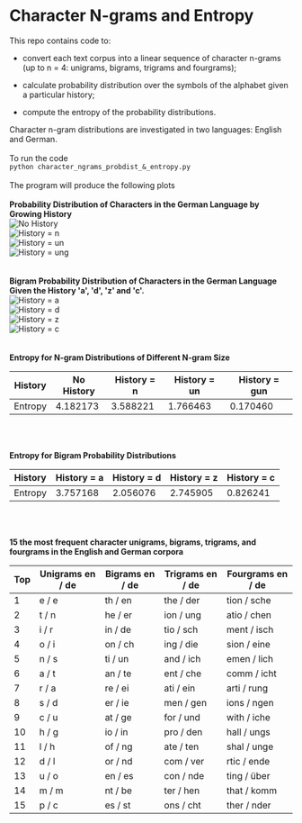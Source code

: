 # Character N-grams and Entropy

This repo contains code to:

* convert each text corpus into a linear sequence of character n-grams
(up to n = 4: unigrams, bigrams, trigrams and fourgrams);

* calculate probability distribution over the symbols of the
alphabet given a particular history; 

* compute the entropy of the probability distributions. 

Character n-gram distributions are investigated in two languages: English and German.
</br>
</br>
To run the code 
</br>
`python character_ngrams_probdist_&_entropy.py`
</br>
</br>
The program will produce the following plots
</br>
</br>
**Probability Distribution of Characters in the German Language by Growing History**
</br>
![No History](1.1.prob_dist_no_history.png)
</br>
![History = n](1.2.prob_dist_n_history.png)
</br>
![History = un](1.3.prob_dist_un_history.png)
</br>
![History = ung](1.4.prob_dist_gun_history.png)
</br>
</br>
</br>
**Bigram Probability Distribution of Characters in the German Language Given the History 'a', 'd', 'z' and 'c'.**
</br>
![History = a](2.1.prob_dist_a_history.png)
</br>
![History = d](2.2.prob_dist_d_history.png)
</br>
![History = z](2.3.prob_dist_z_history.png)
</br>
![History = c](2.4.prob_dist_c_history.png) 
</br>
</br>
</br>
**Entropy for N-gram Distributions of Different N-gram Size**

| History | No History | History = n | History = un | History = gun |
|---------|------------|-------------|--------------|---------------|
| Entropy | 4.182173   | 3.588221    | 1.766463     | 0.170460      |

</br>
</br>

**Entropy for Bigram Probability Distributions**

| History | History = a   | History = d   | History =  z  | History =  c  |
|---------|---------------|---------------|---------------|---------------|
| Entropy | 3.757168      | 2.056076      | 2.745905      | 0.826241      |

</br>
</br>

**15 the most frequent character unigrams, bigrams, trigrams, and fourgrams in the English and German corpora**

| Top | Unigrams en / de | Bigrams en / de | Trigrams en / de | Fourgrams en / de |
|-----|------------------|-----------------|------------------|-------------------|
|  1  |      e / e       |     th / en     |     the / der    |    tion / sche    |
|  2  |      t / n       |     he / er     |     ion / ung    |    atio / chen    |
|  3  |      i / r       |     in / de     |     tio / sch    |    ment / isch    |
|  4  |      o / i       |     on / ch     |     ing / die    |    sion / eine    |
|  5  |      n / s       |     ti / un     |     and / ich    |    emen / lich    |
|  6  |      a / t       |     an / te     |     ent / che    |    comm / icht    |
|  7  |      r / a       |     re / ei     |     ati / ein    |    arti / rung    |
|  8  |      s / d       |     er / ie     |     men / gen    |    ions / ngen    |
|  9  |      c / u       |     at / ge     |     for / und    |    with / iche    |
| 10  |      h / g       |     io / in     |     pro / den    |    hall / ungs    |
| 11  |      l / h       |     of / ng     |     ate / ten    |    shal / unge    |
| 12  |      d / l       |     or / nd     |     com / ver    |    rtic / ende    |
| 13  |      u / o       |     en / es     |     con / nde    |    ting / über    |
| 14  |      m / m       |     nt / be     |     ter / hen    |    that / komm    |
| 15  |      p / c       |     es / st     |     ons / cht    |    ther / nder    |
